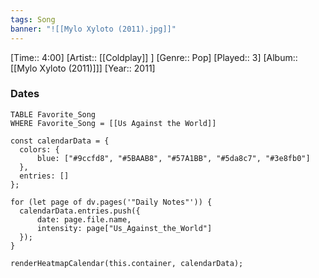 ```yaml
---
tags: Song  
banner: "![[Mylo Xyloto (2011).jpg]]"
---
```

[Time:: 4:00]
[Artist:: [[Coldplay]] ]
[Genre:: Pop]
[Played:: 3]
[Album:: [[Mylo Xyloto (2011)]]]
[Year:: 2011]
### Dates
````dataview
TABLE Favorite_Song
WHERE Favorite_Song = [[Us Against the World]]
````
  ```dataviewjs
const calendarData = { 
	colors: { 
		blue: ["#9ccfd8", "#5BAAB8", "#57A1BB", "#5da8c7", "#3e8fb0"] 
	}, 
	entries: [] 
}; 

for (let page of dv.pages('"Daily Notes"')) { 
	calendarData.entries.push({ 
		date: page.file.name, 
		intensity: page["Us_Against_the_World"]
	}); 
} 

renderHeatmapCalendar(this.container, calendarData);
```
